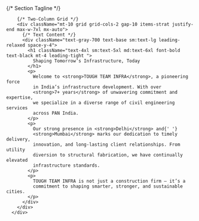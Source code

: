 <div className="max-w-7xl mx-auto px-4 sm:px-6 lg:px-8">
        {/* Section Tagline */}
        <ContentHeading
          heading="About Tough Team Infra"
          className="text-base font-medium uppercase tracking-wider text-green-700"
        />

        {/* Two-Column Grid */}
        <div className="mt-10 grid grid-cols-2 gap-10 items-strat justify-end max-w-7xl mx-auto">
          {/* Text Content */}
          <div className="text-gray-700 text-base sm:text-lg leading-relaxed space-y-4">
            <h1 className="text-4xl sm:text-5xl md:text-6xl font-bold text-black mt-4 leading-tight ">
              Shaping Tomorrow’s Infrastructure, Today
            </h1>
            <p>
              Welcome to <strong>TOUGH TEAM INFRA</strong>, a pioneering force
              in India’s infrastructure development. With over
              <strong>7+ years</strong> of unwavering commitment and expertise,
              we specialize in a diverse range of civil engineering services
              across PAN India.
            </p>
            <p>
              Our strong presence in <strong>Delhi</strong> and{' '}
              <strong>Mumbai</strong> marks our dedication to timely delivery,
              innovation, and long-lasting client relationships. From utility
              diversion to structural fabrication, we have continually elevated
              infrastructure standards.
            </p>
            <p>
              TOUGH TEAM INFRA is not just a construction firm — it’s a
              commitment to shaping smarter, stronger, and sustainable cities.
            </p>
          </div>
        </div>
      </div>
